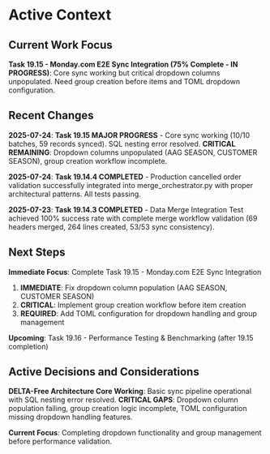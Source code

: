 # Active Context

## Current Work Focus

**Task 19.15 - Monday.com E2E Sync Integration (75% Complete - IN PROGRESS)**: 
Core sync working but critical dropdown columns unpopulated. Need group creation before items and TOML dropdown configuration.

## Recent Changes

**2025-07-24**: **Task 19.15 MAJOR PROGRESS** - Core sync working (10/10 batches, 59 records synced). SQL nesting error resolved. **CRITICAL REMAINING**: Dropdown columns unpopulated (AAG SEASON, CUSTOMER SEASON), group creation workflow incomplete.

**2025-07-24**: **Task 19.14.4 COMPLETED** - Production cancelled order validation successfully integrated into merge_orchestrator.py with proper architectural patterns. All tests passing.

**2025-07-23**: **Task 19.14.3 COMPLETED** - Data Merge Integration Test achieved 100% success rate with complete merge workflow validation (69 headers merged, 264 lines created, 53/53 sync consistency).

## Next Steps

**Immediate Focus**: Complete Task 19.15 - Monday.com E2E Sync Integration
1. **IMMEDIATE**: Fix dropdown column population (AAG SEASON, CUSTOMER SEASON)
2. **CRITICAL**: Implement group creation workflow before item creation
3. **REQUIRED**: Add TOML configuration for dropdown handling and group management

**Upcoming**: Task 19.16 - Performance Testing & Benchmarking (after 19.15 completion)

## Active Decisions and Considerations

**DELTA-Free Architecture Core Working**: Basic sync pipeline operational with SQL nesting error resolved. **CRITICAL GAPS**: Dropdown column population failing, group creation logic incomplete, TOML configuration missing dropdown handling features.

**Current Focus**: Completing dropdown functionality and group management before performance validation.